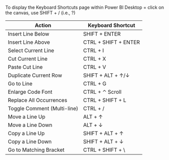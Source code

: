 To display the Keyboard Shortcuts page within Power BI Desktop = click on the canvas, use SHIFT + / (i.e., ?)

Action|Keyboard Shortcut
------|---------------|
Insert Line Below           | SHIFT + ENTER
Insert Line Above           | CTRL + SHIFT + ENTER
Select Current Line         | CTRL + I
Cut Current Line            | CTRL + X
Paste Cut Line              | CTRL + V
Duplicate Current Row       | SHIFT + ALT + ↑/↓
Go to Line                  | CTRL + G
Enlarge Code Font           | CTRL + ⌃ Scroll
Replace All Occurrences     | CTRL + SHIFT + L
Toggle Comment (Multi-line) | CTRL + /
Move a Line Up              | ALT + ↑
Move a Line Down            | ALT + ↓
Copy a Line Up              | SHIFT + ALT + ↑
Copy a Line Down            | SHIFT + ALT + ↓
Go to Matching Bracket      | CTRL + SHIFT + \
